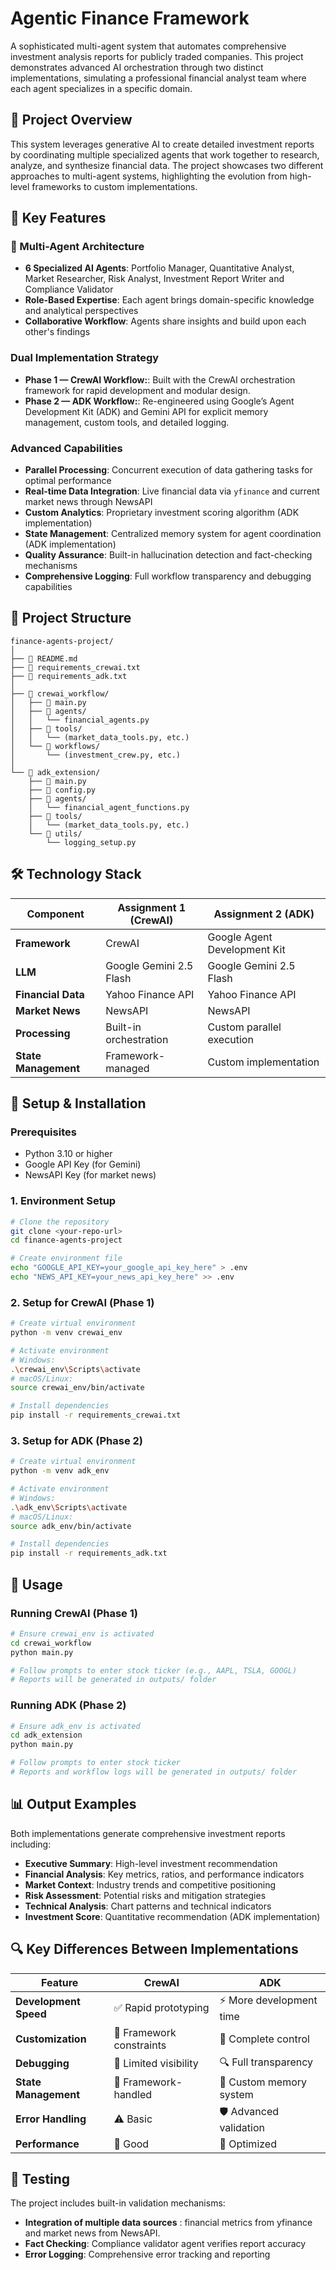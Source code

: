 # Agentic Finance Framework

A sophisticated multi-agent system that automates comprehensive investment analysis reports for publicly traded companies. This project demonstrates advanced AI orchestration through two distinct implementations, simulating a professional financial analyst team where each agent specializes in a specific domain.

## 🎯 Project Overview

This system leverages generative AI to create detailed investment reports by coordinating multiple specialized agents that work together to research, analyze, and synthesize financial data. The project showcases two different approaches to multi-agent systems, highlighting the evolution from high-level frameworks to custom implementations.

## 🚀 Key Features

### 🧩 Multi-Agent Architecture
- **6 Specialized AI Agents**: Portfolio Manager, Quantitative Analyst, Market Researcher, Risk Analyst, Investment Report Writer and Compliance Validator
- **Role-Based Expertise**: Each agent brings domain-specific knowledge and analytical perspectives
- **Collaborative Workflow**: Agents share insights and build upon each other's findings

### Dual Implementation Strategy
- **Phase 1 — CrewAI Workflow:**: Built with the CrewAI orchestration framework for rapid development and modular design.
- **Phase 2 — ADK Workflow:**: Re-engineered using Google’s Agent Development Kit (ADK) and Gemini API for explicit memory management, custom tools, and detailed logging.

### Advanced Capabilities
- **Parallel Processing**: Concurrent execution of data gathering tasks for optimal performance
- **Real-time Data Integration**: Live financial data via `yfinance` and current market news through NewsAPI
- **Custom Analytics**: Proprietary investment scoring algorithm (ADK implementation)
- **State Management**: Centralized memory system for agent coordination (ADK implementation)
- **Quality Assurance**: Built-in hallucination detection and fact-checking mechanisms
- **Comprehensive Logging**: Full workflow transparency and debugging capabilities

## 📁 Project Structure

```
finance-agents-project/
│
├── 📄 README.md
├── 📄 requirements_crewai.txt
├── 📄 requirements_adk.txt
│
├── 📁 crewai_workflow/
│   ├── 📄 main.py
│   ├── 📁 agents/
│   │   └── financial_agents.py
│   ├── 📁 tools/
│   │   └── (market_data_tools.py, etc.)
│   └── 📁 workflows/
│       └── (investment_crew.py, etc.)
│
└── 📁 adk_extension/
    ├── 📄 main.py
    ├── 📄 config.py
    ├── 📁 agents/
    │   └── financial_agent_functions.py
    ├── 📁 tools/
    │   └── (market_data_tools.py, etc.)
    └── 📁 utils/
        └── logging_setup.py
```

## 🛠 Technology Stack

| Component | Assignment 1 (CrewAI) | Assignment 2 (ADK) |
|-----------|------------------------|---------------------|
| **Framework** | CrewAI | Google Agent Development Kit |
| **LLM** | Google Gemini 2.5 Flash | Google Gemini 2.5 Flash |
| **Financial Data** | Yahoo Finance API | Yahoo Finance API |
| **Market News** | NewsAPI | NewsAPI |
| **Processing** | Built-in orchestration | Custom parallel execution |
| **State Management** | Framework-managed | Custom implementation |

## 🔧 Setup & Installation

### Prerequisites
- Python 3.10 or higher
- Google API Key (for Gemini)
- NewsAPI Key (for market news)

### 1. Environment Setup

```bash
# Clone the repository
git clone <your-repo-url>
cd finance-agents-project

# Create environment file
echo "GOOGLE_API_KEY=your_google_api_key_here" > .env
echo "NEWS_API_KEY=your_news_api_key_here" >> .env
```

### 2. Setup for CrewAI (Phase 1)

```bash
# Create virtual environment
python -m venv crewai_env

# Activate environment
# Windows:
.\crewai_env\Scripts\activate
# macOS/Linux:
source crewai_env/bin/activate

# Install dependencies
pip install -r requirements_crewai.txt
```

### 3. Setup for ADK (Phase 2)

```bash
# Create virtual environment
python -m venv adk_env

# Activate environment
# Windows:
.\adk_env\Scripts\activate
# macOS/Linux:
source adk_env/bin/activate

# Install dependencies
pip install -r requirements_adk.txt
```

## 🚀 Usage

### Running CrewAI (Phase 1)

```bash
# Ensure crewai_env is activated
cd crewai_workflow
python main.py

# Follow prompts to enter stock ticker (e.g., AAPL, TSLA, GOOGL)
# Reports will be generated in outputs/ folder
```

### Running ADK (Phase 2)

```bash
# Ensure adk_env is activated
cd adk_extension
python main.py

# Follow prompts to enter stock ticker
# Reports and workflow logs will be generated in outputs/ folder
```

## 📊 Output Examples

Both implementations generate comprehensive investment reports including:

- **Executive Summary**: High-level investment recommendation
- **Financial Analysis**: Key metrics, ratios, and performance indicators
- **Market Context**: Industry trends and competitive positioning
- **Risk Assessment**: Potential risks and mitigation strategies
- **Technical Analysis**: Chart patterns and technical indicators
- **Investment Score**: Quantitative recommendation (ADK implementation)

## 🔍 Key Differences Between Implementations

| Feature | CrewAI | ADK |
|---------|--------|-----|
| **Development Speed** | ✅ Rapid prototyping | ⚡ More development time |
| **Customization** | 🔧 Framework constraints | 🎯 Complete control |
| **Debugging** | 📝 Limited visibility | 🔍 Full transparency |
| **State Management** | 🏢 Framework-handled | 🧠 Custom memory system |
| **Error Handling** | ⚠️ Basic | 🛡️ Advanced validation |
| **Performance** | 🚀 Good | 🚀 Optimized |

## 🧪 Testing

The project includes built-in validation mechanisms:
- **Integration of multiple data sources** : financial metrics from yfinance and market news from NewsAPI.
- **Fact Checking**: Compliance validator agent verifies report accuracy
- **Error Logging**: Comprehensive error tracking and reporting

